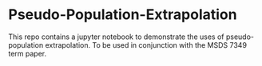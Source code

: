 # Pseudo-Population-Extrapolation

This repo contains a jupyter notebook to demonstrate the uses of pseudo-population extrapolation.
To be used in conjunction with the MSDS 7349 term paper.
